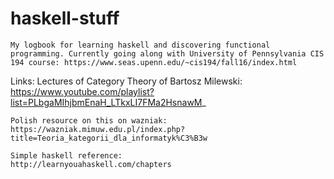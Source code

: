 # haskell-stuff
	
	My logbook for learning haskell and discovering functional programming. Currently going along with University of Pennsylvania CIS 194 course: https://www.seas.upenn.edu/~cis194/fall16/index.html

Links:
	Lectures of Category Theory of Bartosz Milewski: https://www.youtube.com/playlist?list=PLbgaMIhjbmEnaH_LTkxLI7FMa2HsnawM_
	
	Polish resource on this on wazniak:
	https://wazniak.mimuw.edu.pl/index.php?title=Teoria_kategorii_dla_informatyk%C3%B3w

	Simple haskell reference:
	http://learnyouahaskell.com/chapters


